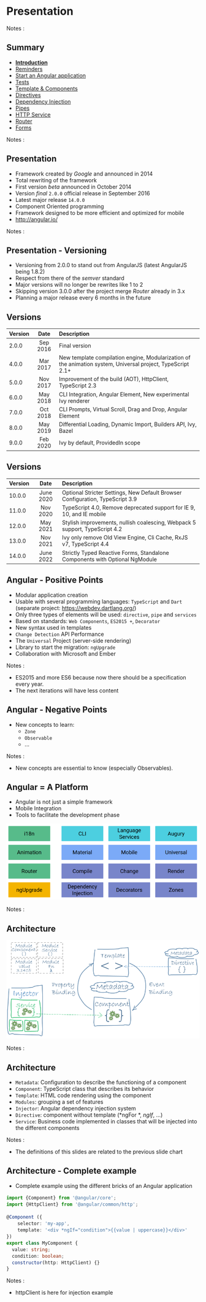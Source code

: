 # Presentation

<!-- .slide: class="page-title" -->

Notes :



## Summary

<!-- .slide: class="toc" -->

- **[Introduction](#/1)**
- [Reminders](#/2)
- [Start an Angular application](#/3)
- [Tests](#/4)
- [Template & Components](#/5)
- [Directives](#/6)
- [Dependency Injection](#/7)
- [Pipes](#/8)
- [HTTP Service](#/9)
- [Router](#/10)
- [Forms](#/11)

Notes :



## Presentation

- Framework created by *Google* and announced in 2014
- Total rewriting of the framework
- First version *beta* announced in October 2014
- Version *final* `2.0.0` official release in September 2016
- Latest major release `14.0.0`
- Component Oriented programming
- Framework designed to be more efficient and optimized for mobile
- http://angular.io/

Notes :



## Presentation - Versioning

- Versioning from 2.0.0 to stand out from AngularJS (latest AngularJS being 1.8.2)
- Respect from there of the *semver* standard
- Major versions will no longer be rewrites like 1 to 2
- Skipping version 3.0.0 after the project merge *Router* already in 3.x
- Planning a major release every 6 months in the future



## Versions

| Version | Date | Description |
| :------ | :------: | :------------------------------------------------------------------ |
| 2.0.0 | Sep 2016 | Final version |
| 4.0.0 | Mar 2017 | New template compilation engine, Modularization of the animation system, Universal project, TypeScript 2.1+ |
| 5.0.0 | Nov 2017 | Improvement of the build (AOT), HttpClient, TypeScript 2.3 |
| 6.0.0 | May 2018 | CLI Integration, Angular Element, New experimental Ivy renderer |
| 7.0.0 | Oct 2018 | CLI Prompts, Virtual Scroll, Drag and Drop, Angular Element |
| 8.0.0 | May 2019 | Differential Loading, Dynamic Import, Builders API, Ivy, Bazel |
| 9.0.0 | Feb 2020 | Ivy by default, ProvidedIn scope |



## Versions

| Version | Date | Description |
| :------ | :------: | :------------------------------------------------------------------ |
| 10.0.0 | June 2020 | Optional Stricter Settings, New Default Browser Configuration, TypeScript 3.9 |
| 11.0.0 | Nov 2020 | TypeScript 4.0, Remove deprecated support for IE 9, 10, and IE mobile |
| 12.0.0 | May 2021 | Stylish improvements, nullish coalescing, Webpack 5 support, TypeScript 4.2 |
| 13.0.0 | Nov 2021 | Ivy only remove Old View Engine, Cli Cache, RxJS v7, TypeScript 4.4 |
| 14.0.0 | June 2022 | Strictly Typed Reactive Forms, Standalone Components with Optional NgModule |



## Angular - Positive Points

- Modular application creation
- Usable with several programming languages: `TypeScript` and `Dart` (separate project: https://webdev.dartlang.org/)
- Only three types of elements will be used: `directive`, `pipe` and `services`
- Based on standards: `Web Components`, `ES2015 +`, `Decorator`
- New syntax used in templates
- `Change Detection` API Performance
- The `Universal` Project (server-side rendering)
- Library to start the migration: `ngUpgrade`
- Collaboration with Microsoft and Ember

Notes :
- ES2015 and more ES6 because now there should be a specification every year.
- The next iterations will have less content



## Angular - Negative Points

- New concepts to learn:
  - `Zone`
  - `Observable`
  - ...

Notes :
- New concepts are essential to know (especially Observables).



## Angular = A Platform

- Angular is not just a simple framework
- Mobile Integration
- Tools to facilitate the development phase

![platform](resources/platform.png "platform")

Notes :



## Architecture

![architecture](resources/overview2.png "architecture")

Notes :



## Architecture

- `Metadata`: Configuration to describe the functioning of a component
- `Component`: TypeScript class that describes its behavior
- `Template`: HTML code rendering using the component
- `Modules`: grouping a set of features
- `Injector`: Angular dependency injection system
- `Directive`: component without template (*ngFor *, *ngIf*, ...)
- `Service`: Business code implemented in classes that will be injected into the different components

Notes :
- The definitions of this slides are related to the previous slide chart



## Architecture - Complete example

- Complete example using the different bricks of an Angular application

```typescript
import {Component} from '@angular/core';
import {HttpClient} from '@angular/common/http';

@Component ({
    selector: 'my-app',
    template: '<div *ngIf="condition">{{value | uppercase}}</div>'
})
export class MyComponent {
  value: string;
  condition: boolean;
  constructor(http: HttpClient) {}
}
```

Notes :
- httpClient is here for injection example
